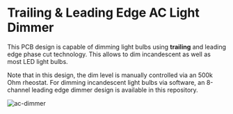 # Trailing & Leading Edge AC Light Dimmer

This PCB design is capable of dimming light bulbs using **trailing** and leading edge phase cut technology.
This allows to dim incandescent as well as most LED light bulbs.

Note that in this design, the dim level is manually controlled via an 500k Ohm rheostat.
For dimming incandescent light bulbs via software, an 8-channel leading edge dimmer design is available in this repository.

![ac-dimmer](https://github.com/user-attachments/assets/20a47e1e-0864-41f8-b824-d1d4912bb3b4)
